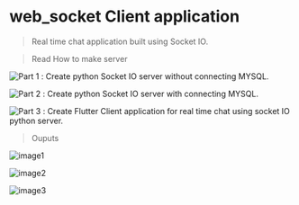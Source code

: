 # web_socket Client application

> Real time chat application built using Socket IO.

> Read How to make server 

![Part 1](https://dev.to/djsmk123/flutter-python-web-socket-ft-socket-io-part-1-3icf) : Create python Socket IO server without connecting MYSQL.

![Part 2](https://dev.to/djsmk123/flutter-python-web-socket-ft-socket-io-part-2-3oi5) : Create python Socket IO server with connecting MYSQL.

![Part 3](https://dev.to/djsmk123/flutter-python-web-socket-ft-socket-io-part-3-h45) : Create Flutter Client application for real time chat using socket IO python server. 

> Ouputs

![image1](https://imgur.com/9QEppAu.png)

![image2](https://imgur.com/ObLKi8Q.png)

![image3](https://imgur.com/OhKihwR.png)

